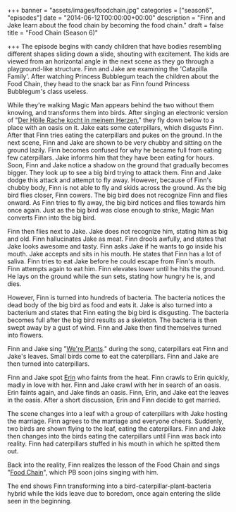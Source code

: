 +++
banner = "assets/images/foodchain.jpg"
categories = ["season6", "episodes"]
date = "2014-06-12T00:00:00+00:00"
description = "Finn and Jake learn about the food chain by becoming the food chain."
draft = false
title = "Food Chain (Season 6)"

+++
The episode begins with candy children that have bodies resembling different shapes sliding down a slide, shouting with excitement. The kids are viewed from an horizontal angle in the next scene as they go through a playground-like structure.<!--more--> Finn and Jake are examining the 'Catapilla Family'. After watching Princess Bubblegum teach the children about the Food Chain, they head to the snack bar as Finn found Princess Bubblegum's class useless.

While they're walking Magic Man appears behind the two without them knowing, and transforms them into birds. After singing an electronic version of "[Der Hölle Rache kocht in meinem Herzen](http://adventuretime.wikia.com/wiki/Der_H%C3%B6lle_Rache_kocht_in_meinem_Herzen)," they fly down below to a place with an oasis on it. Jake eats some caterpillars, which disgusts Finn. After that Finn tries eating the caterpillars and pukes on the ground. In the next scene, Finn and Jake are shown to be very chubby and sitting on the ground lazily. Finn becomes confused for why he became full from eating few caterpillars. Jake informs him that they have been eating for hours. Soon, Finn and Jake notice a shadow on the ground that gradually becomes bigger. They look up to see a big bird trying to attack them. Finn and Jake dodge this attack and attempt to fly away. However, because of Finn's chubby body, Finn is not able to fly and skids across the ground. As the big bird flies closer, Finn cowers. The big bird does not recognize Finn and flies onward. As Finn tries to fly away, the big bird notices and flies towards him once again. Just as the big bird was close enough to strike, Magic Man converts Finn into the big bird.

Finn then flies next to Jake. Jake does not recognize him, stating him as big and old. Finn hallucinates Jake as meat. Finn drools awfully, and states that Jake looks awesome and tasty. Finn asks Jake if he wants to go inside his mouth. Jake accepts and sits in his mouth. He states that Finn has a lot of saliva. Finn tries to eat Jake before he could escape from Finn's mouth. Finn attempts again to eat him. Finn elevates lower until he hits the ground. He lays on the ground while the sun sets, stating how hungry he is, and dies.

However, Finn is turned into hundreds of bacteria. The bacteria notices the dead body of the big bird as food and eats it. Jake is also turned into a bacterium and states that Finn eating the big bird is disgusting. The bacteria becomes full after the big bird results as a skeleton. The bacteria is then swept away by a gust of wind. Finn and Jake then find themselves turned into flowers.

Finn and Jake sing "[We're Plants](http://adventuretime.wikia.com/wiki/We%27re_Plants)." during the song, caterpillars eat Finn and Jake's leaves. Small birds come to eat the caterpillars. Finn and Jake are then turned into caterpillars.

Finn and Jake spot [Erin](http://adventuretime.wikia.com/wiki/Erin) who faints from the heat. Finn crawls to Erin quickly, madly in love with her. Finn and Jake crawl with her in search of an oasis. Erin faints again, and Jake finds an oasis. Finn, Erin, and Jake eat the leaves in the oasis. After a short discussion, Erin and Finn decide to get married.

The scene changes into a leaf with a group of caterpillars with Jake hosting the marriage. Finn agrees to the marriage and everyone cheers. Suddenly, two birds are shown flying to the leaf, eating the caterpillars. Finn and Jake then changes into the birds eating the caterpillars until Finn was back into reality. Finn had caterpillars stuffed in his mouth in which he spitted them out.

Back into the reality, Finn realizes the lesson of the Food Chain and sings "[Food Chain](http://adventuretime.wikia.com/wiki/Food_Chain_\(song\))", which PB soon joins singing with him.

The end shows Finn transforming into a bird-caterpillar-plant-bacteria hybrid while the kids leave due to boredom, once again entering the slide seen in the beginning.